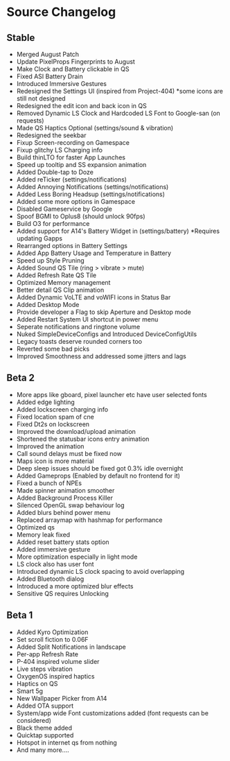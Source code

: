 # Source Changelog #

## Stable ##
- Merged August Patch
- Update PixelProps Fingerprints to August
- Make Clock and Battery clickable in QS
- Fixed ASI Battery Drain
- Introduced Immersive Gestures
- Redesigned the Settings UI (inspired from Project-404) *some icons are still not designed
- Redesigned the edit icon and back icon in QS
- Removed Dynamic LS Clock and Hardcoded LS Font to Google-san (on requests)
- Made QS Haptics Optional (settings/sound & vibration)
- Redesigned the seekbar
- Fixup Screen-recording on Gamespace
- Fixup glitchy LS Charging info
- Build thinLTO for faster App Launches
- Speed up tooltip and SS expansion animation
- Added Double-tap to Doze
- Added reTicker (settings/notifications)
- Added Annoying Notifications (settings/notifications)
- Added Less Boring Headsup (settings/notifications)
- Added some more options in Gamespace
- Disabled Gameservice by Google
- Spoof BGMI to Oplus8 (should unlock 90fps)
- Build O3 for performance
- Added support for A14's Battery Widget in (settings/battery) *Requires updating Gapps
- Rearranged options in Battery Settings
- Added App Battery Usage and Temperature in Battery
- Speed up Style Pruning
- Added Sound QS Tile (ring > vibrate > mute)
- Added Refresh Rate QS Tile
- Optimized Memory management
- Better detail QS Clip animation
- Added Dynamic VoLTE and voWIFI icons in Status Bar
- Added Desktop Mode
- Provide developer a Flag to skip Aperture and Desktop mode
- Added Restart System UI shortcut in power menu
- Seperate notifications and ringtone volume
- Nuked SimpleDeviceConfigs and Introduced DeviceConfigUtils
- Legacy toasts deserve rounded corners too
- Reverted some bad picks
- Improved Smoothness and addressed some jitters and lags

## Beta 2 ##
- More apps like gboard, pixel launcher etc have user selected fonts
- Added edge lighting
- Added lockscreen charging info
- Fixed location spam of cne
- Fixed Dt2s on lockscreen
- Improved the download/upload animation
- Shortened the statusbar icons entry animation
- Improved the animation
- Call sound delays must be fixed now
- Maps icon is more material
- Deep sleep issues should be fixed got 0.3% idle overnight
- Added Gameprops (Enabled by default no frontend for it)
- Fixed a bunch of NPEs
- Made spinner animation smoother
- Added Background Process Killer
- Silenced OpenGL swap behaviour log
- Added blurs behind power menu
- Replaced arraymap with hashmap for performance
- Optimized qs
- Memory leak fixed
- Added reset battery stats option
- Added immersive gesture
- More optimization especially in light mode
- LS clock also has user font
- Introduced dynamic LS clock spacing to avoid overlapping
- Added Bluetooth dialog
- Introduced a more optimized blur effects
- Sensitive QS requires Unlocking

## Beta 1 ##
- Added Kyro Optimization
- Set scroll fiction to 0.06F
- Added Split Notifications in landscape
- Per-app Refresh Rate
- P-404 inspired volume slider
- Live steps vibration
- OxygenOS inspired haptics
- Haptics on QS
- Smart 5g
- New Wallpaper Picker from A14
- Added OTA support
- System/app wide Font customizations added (font requests can be considered)
- Black theme added
- Quicktap supported
- Hotspot in internet qs from nothing
- And many more....
